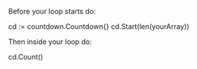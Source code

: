 Before your loop starts do:

  cd := countdown.Countdown{}
  cd.Start(len(yourArray))

Then inside your loop do:

  cd.Count()
